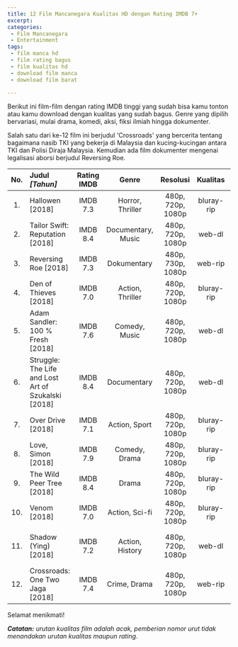```yaml
---
title: 12 Film Mancanegara Kualitas HD dengan Rating IMDB 7+
excerpt:
categories:
 - Film Mancanegara
 - Entertainment
tags:
 - film manca hd
 - film rating bagus
 - film kualitas hd
 - download film manca
 - download film barat
 
---
```

Berikut ini film-film dengan rating IMDB tinggi yang sudah bisa kamu tonton atau kamu download dengan kualitas yang sudah bagus. Genre yang dipilih bervariasi, mulai drama, komedi, aksi, fiksi ilmiah hingga dokumenter. 

Salah satu dari ke-12 film ini berjudul 'Crossroads' yang bercerita tentang bagaimana nasib TKI yang bekerja di Malaysia dan kucing-kucingan antara TKI dan Polisi Diraja Malaysia. Kemudian ada film dokumenter mengenai legalisasi aborsi berjudul Reversing Roe.

| No. | Judul _[Tahun]_ | Rating IMDB | Genre | Resolusi | Kualitas | Link |
|:---:|:---|:---:|:---:|:---:|:---:|:---:|
| 1. | Hallowen [2018] | IMDB 7.3 | Horror, Thriller | 480p, 720p, 1080p | bluray-rip | [RapidVideo](https://goo.gl/hZp6XQ){:.btn.btn--primary rel="noopener nofollow"} |
| 2. | Tailor Swift: Reputation [2018] | IMDB 8.4 | Documentary, Music | 480p, 720p, 1080p | web-dl | [RapidVideo](https://goo.gl/RT9YmB){:.btn.btn--primary rel="noopener nofollow"} |
| 3. | Reversing Roe [2018] | IMDB 7.3 | Dokumentary | 480p, 730p, 1080p | web-rip | [RapidVideo](https://goo.gl/61p7eC){:.btn.btn--primary rel="noopener nofollow"} |
| 4. | Den of Thieves [2018] | IMDB 7.0 | Action, Thriller | 480p, 720p, 1080p | bluray-rip | [RapidVideo](https://goo.gl/vGRk7t){:.btn.btn--primary rel="noopener nofollow"} |
| 5. | Adam Sandler: 100 % Fresh [2018] | IMDB 7.6 | Comedy, Music | 480p, 720p, 1080p | web-dl | [RapidVideo](https://goo.gl/gTnswr){:.btn.btn--primary rel="noopener nofollow"} |
| 6. | Struggle: The Life and Lost Art of Szukalski [2018] | IMDB 8.4 | Documentary | 480p, 720p,  1080p | web-dl | [RapidVideo](https://goo.gl/V7beSy){:.btn.btn--primary rel="noopener nofollow"} |
| 7. | Over Drive [2018] | IMDB 7.1 | Action, Sport | 480p, 720p, 1080p | bluray-rip | [RapidVideo](https://goo.gl/Rd3BNw){:.btn.btn--primary rel="noopener nofollow"} |
| 8. | Love, Simon [2018] | IMDB 7.9 | Comedy, Drama | 480p, 720p, 1080p | bluray-rip | [RapidVideo](https://goo.gl/4vwUXi){:.btn.btn--primary rel="noopener nofollow"} |
| 9. | The Wild Peer Tree [2018] | IMDB 8.4 | Drama | 480p, 720p, 1080p | bluray-rip | [RapidVideo](https://goo.gl/Zf9uJA){:.btn.btn--primary rel="noopener nofollow"} |
| 10. | Venom [2018] | IMDB 7.0 | Action, Sci-fi | 480p, 720p, 1080p | bluray-rip | [RapidVideo](https://goo.gl/96Phjo){:.btn.btn--primary rel="noopener nofollow"} |
| 11. | Shadow (Ying) [2018] | IMDB 7.2 | Action, History | 480p, 720p, 1080p | web-dl | [RapidVideo](https://goo.gl/2N1RQt{:.btn.btn--primary rel="noopener nofollow"} |
| 12. | Crossroads: One Two Jaga [2018] | IMDB 7.4 | Crime, Drama | 480p, 720p, 1080p | web-rip | [RapidVideo](https://goo.gl/MBZUEP){:.btn.btn--primary rel="noopener nofollow"} |

Selamat menikmati!

_**Catatan:** urutan kualitas film adalah acak, pemberian nomor urut tidak menandakan urutan kualitas maupun rating._
